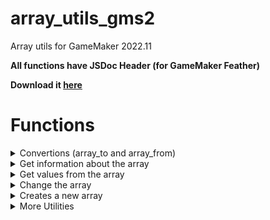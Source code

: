 # array_utils_gms2
Array utils for GameMaker 2022.11

**All functions have JSDoc Header (for GameMaker Feather)**

**Download it [here](https://github.com/JeffersonJales/array_utils_gms2/releases/download/2.0.0/array_utils.yymps)**

# Functions

<details>
  <summary>Convertions (array_to and array_from) </summary>

## array_to_list 
## array_from_list
## array_to_queue 
## array_from_queue
## array_to_stack
## array_from_stack

</details>


<details>
  <summary>Get information about the array </summary>

## array_index_inside_bounds
## array_empty
## array_find_index_simple
## array_find_index_all
## array_includes
## array_includes_amount
## array_any_args
## array_all_args

</details>

<details>
  <summary>Get values from the array </summary>

## array_get_ext
## array_get_max_value
## array_get_min_value
## array_get_random
## array_last

</details>

<details>
  <summary> Change the array  </summary>
 
## array_swap
## array_clear
## array_remove
## array_shuffle

</details>


<details>
  <summary> Creates a new array </summary>

## array_foreach_args
## array_filter_args
## array_map_args
## array_compact
## array_diff

</details>

<details>
  <summary> More Utilities </summary>

## array_join
## array_clone
## array_create_range

</details>

